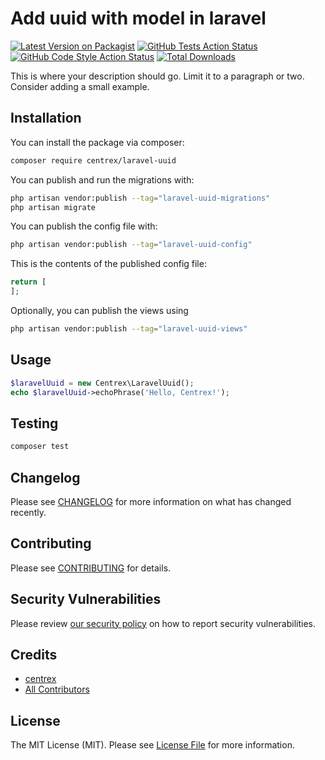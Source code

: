 # Add uuid with model in laravel

[![Latest Version on Packagist](https://img.shields.io/packagist/v/centrex/laravel-uuid.svg?style=flat-square)](https://packagist.org/packages/centrex/laravel-uuid)
[![GitHub Tests Action Status](https://img.shields.io/github/actions/workflow/status/centrex/laravel-uuid/run-tests.yml?branch=main&label=tests&style=flat-square)](https://github.com/centrex/laravel-uuid/actions?query=workflow%3Arun-tests+branch%3Amain)
[![GitHub Code Style Action Status](https://img.shields.io/github/actions/workflow/status/centrex/laravel-uuid/fix-php-code-style-issues.yml?branch=main&label=code%20style&style=flat-square)](https://github.com/centrex/laravel-uuid/actions?query=workflow%3A"Fix+PHP+code+style+issues"+branch%3Amain)
[![Total Downloads](https://img.shields.io/packagist/dt/centrex/laravel-uuid?style=flat-square)](https://packagist.org/packages/centrex/laravel-uuid)

This is where your description should go. Limit it to a paragraph or two. Consider adding a small example.

## Installation

You can install the package via composer:

```bash
composer require centrex/laravel-uuid
```

You can publish and run the migrations with:

```bash
php artisan vendor:publish --tag="laravel-uuid-migrations"
php artisan migrate
```

You can publish the config file with:

```bash
php artisan vendor:publish --tag="laravel-uuid-config"
```

This is the contents of the published config file:

```php
return [
];
```

Optionally, you can publish the views using

```bash
php artisan vendor:publish --tag="laravel-uuid-views"
```

## Usage

```php
$laravelUuid = new Centrex\LaravelUuid();
echo $laravelUuid->echoPhrase('Hello, Centrex!');
```

## Testing

```bash
composer test
```

## Changelog

Please see [CHANGELOG](CHANGELOG.md) for more information on what has changed recently.

## Contributing

Please see [CONTRIBUTING](CONTRIBUTING.md) for details.

## Security Vulnerabilities

Please review [our security policy](../../security/policy) on how to report security vulnerabilities.

## Credits

- [centrex](https://github.com/centrex)
- [All Contributors](../../contributors)

## License

The MIT License (MIT). Please see [License File](LICENSE.md) for more information.

